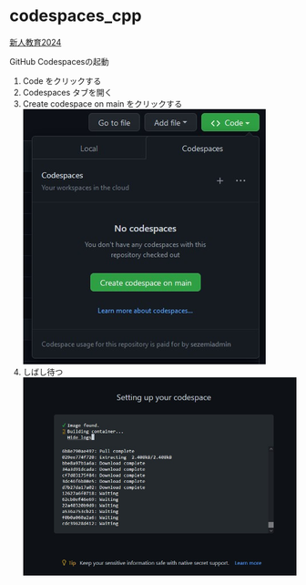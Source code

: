 # codespaces_cpp

[新人教育2024](https://fortefibre.esa.io/posts/4900)

GitHub Codespacesの起動

1. Code をクリックする
2. Codespaces タブを開く
3. Create codespace on main をクリックする
![create codespace](img/codespaces_button.jpg "")
4. しばし待つ
![create codespace](img/codespace_setting_up.jpg "")

